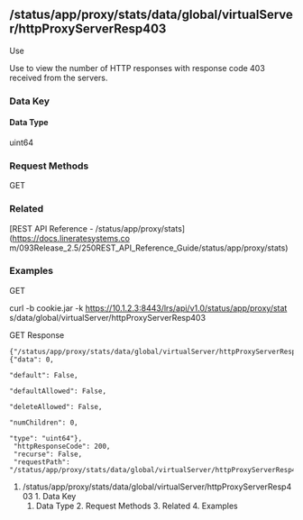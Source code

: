 ## /status/app/proxy/stats/data/global/virtualServer/httpProxyServerResp403

Use

Use to view the number of HTTP responses with response code 403 received from
the servers.

### Data Key

#### Data Type

uint64

### Request Methods

GET

### Related

[REST API Reference - /status/app/proxy/stats](https://docs.lineratesystems.co
m/093Release_2.5/250REST_API_Reference_Guide/status/app/proxy/stats)

### Examples

GET

curl -b cookie.jar -k https://10.1.2.3:8443/lrs/api/v1.0/status/app/proxy/stat
s/data/global/virtualServer/httpProxyServerResp403

GET Response

    
    {"/status/app/proxy/stats/data/global/virtualServer/httpProxyServerResp403": {"data": 0,
                                                                                "default": False,
                                                                                "defaultAllowed": False,
                                                                                "deleteAllowed": False,
                                                                                "numChildren": 0,
                                                                                "type": "uint64"},
     "httpResponseCode": 200,
     "recurse": False,
     "requestPath": "/status/app/proxy/stats/data/global/virtualServer/httpProxyServerResp403"}
    

  1. /status/app/proxy/stats/data/global/virtualServer/httpProxyServerResp403
    1. Data Key
      1. Data Type
    2. Request Methods
    3. Related
    4. Examples


